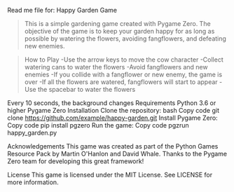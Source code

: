 Read me file for:
Happy Garden Game

>This is a simple gardening game created with Pygame Zero. 
>The objective of the game is to keep your garden happy for as long as possible by watering the flowers,
avoiding fangflowers, and defeating new enemies.

>How to Play
-Use the arrow keys to move the cow character
-Collect watering cans to water the flowers
-Avoid fangflowers and new enemies
-If you collide with a fangflower or new enemy, the game is over
-If all the flowers are watered, fangflowers will start to appear
-Use the spacebar to water the flowers


Every 10 seconds, the background changes
Requirements
Python 3.6 or higher
Pygame Zero
Installation
Clone the repository:
bash
Copy code
git clone https://github.com/example/happy-garden.git
Install Pygame Zero:
Copy code
pip install pgzero
Run the game:
Copy code
pgzrun happy_garden.py

Acknowledgements
This game was created as part of the Python Games Resource Pack by Martin O'Hanlon and David Whale.
Thanks to the Pygame Zero team for developing this great framework!

License
This game is licensed under the MIT License. See LICENSE for more information.
